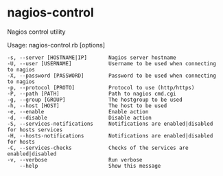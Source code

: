 nagios-control
==============

Nagios control utility

Usage: nagios-control.rb [options]

    -s, --server [HOSTNAME|IP]       Nagios server hostname
    -U, --user [USERNAME]            Username to be used when connecting to nagios
    -X, --password [PASSWORD]        Password to be used when connecting to nagios
    -p, --protocol [PROTO]           Protocol to use (http/https)
    -P, --path [PATH]                Path to nagios cmd.cgi
    -g, --group [GROUP]              The hostgroup to be used
    -h, --host [HOST]                The host to be used
    -e, --enable                     Enable action
    -d, --disable                    Disable action
    -S, --services-notifications     Notifications are enabled|disabled for hosts services
    -H, --hosts-notifications        Notifications are enabled|disabled for hosts
    -C, --services-checks            Checks of the services are enabled|disabled
    -v, --verbose                    Run verbose
        --help                       Show this message

